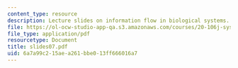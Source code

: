 ```yaml
---
content_type: resource
description: Lecture slides on information flow in biological systems.
file: https://ol-ocw-studio-app-qa.s3.amazonaws.com/courses/20-106j-systems-microbiology-fall-2006/6a7a99c215aea261bbe013ff666016a7_slides07.pdf
file_type: application/pdf
resourcetype: Document
title: slides07.pdf
uid: 6a7a99c2-15ae-a261-bbe0-13ff666016a7
---
```

